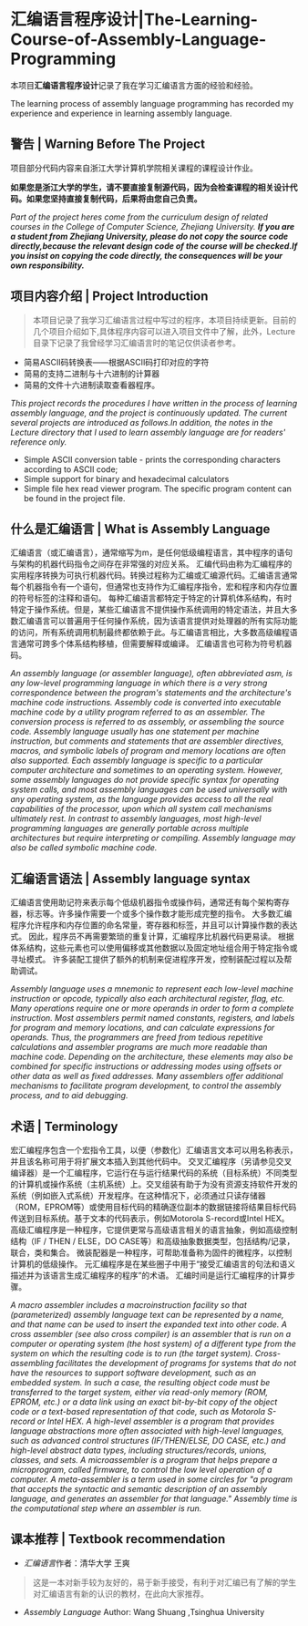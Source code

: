 # 汇编语言程序设计|The-Learning-Course-of-Assembly-Language-Programming
本项目**汇编语言程序设计**记录了我在学习汇编语言方面的经验和经验。

The learning process of assembly language programming has recorded my experience and experience in learning assembly language.
## 警告 | Warning Before The Project
项目部分代码内容来自浙江大学计算机学院相关课程的课程设计作业。 

**如果您是浙江大学的学生，请不要直接复制源代码，因为会检查课程的相关设计代码。如果您坚持直接复制代码，后果将由您自己负责。**

*Part of the project heres come from the curriculum design of related courses in the College of Computer Science, Zhejiang University. **If you are a student from Zhejiang University, please do not copy the source code directly,because the relevant design code of the course will be checked.If you insist on copying the code directly, the consequences will be your own responsibility.***
## 项目内容介绍 | Project Introduction
> 本项目记录了我学习汇编语言过程中写过的程序，本项目持续更新。目前的几个项目介绍如下,具体程序内容可以进入项目文件中了解，此外，Lecture目录下记录了我曾经学习汇编语言时的笔记仅供读者参考。
* 简易ASCII码转换表——根据ASCII码打印对应的字符
* 简易的支持二进制与十六进制的计算器
* 简易的文件十六进制读取查看器程序。

*This project records the procedures I have written in the process of learning assembly language, and the project is continuously updated. The current several projects are introduced as follows.In addition, the notes in the Lecture directory that I used to learn assembly language are for readers' reference only.*

* Simple ASCII conversion table - prints the corresponding characters according to ASCII code;
* Simple support for binary and hexadecimal calculators
* Simple file hex read viewer program. The specific program content can be found in the project file. 
## 什么是汇编语言 | What is Assembly Language
汇编语言（或汇编语言），通常缩写为m，是任何低级编程语言，其中程序的语句与架构的机器代码指令之间存在非常强的对应关系。
汇编代码由称为汇编程序的实用程序转换为可执行机器代码。转换过程称为汇编或汇编源代码。汇编语言通常每个机器指令有一个语句，但通常也支持作为汇编程序指令，宏和程序和内存位置的符号标签的注释和语句。
每种汇编语言都特定于特定的计算机体系结构，有时特定于操作系统。但是，某些汇编语言不提供操作系统调用的特定语法，并且大多数汇编语言可以普遍用于任何操作系统，因为该语言提供对处理器的所有实际功能的访问，所有系统调用机制最终都依赖于此。与汇编语言相比，大多数高级编程语言通常可跨多个体系结构移植，但需要解释或编译。
汇编语言也可称为符号机器码。

*An assembly language (or assembler language), often abbreviated asm, is any low-level programming language in which there is a very strong correspondence between the program's statements and the architecture's machine code instructions.
Assembly code is converted into executable machine code by a utility program referred to as an assembler. The conversion process is referred to as assembly, or assembling the source code. Assembly language usually has one statement per machine instruction, but comments and statements that are assembler directives, macros, and symbolic labels of program and memory locations are often also supported.
Each assembly language is specific to a particular computer architecture and sometimes to an operating system. However, some assembly languages do not provide specific syntax for operating system calls, and most assembly languages can be used universally with any operating system, as the language provides access to all the real capabilities of the processor, upon which all system call mechanisms ultimately rest. In contrast to assembly languages, most high-level programming languages are generally portable across multiple architectures but require interpreting or compiling.
Assembly language may also be called symbolic machine code.*
## 汇编语言语法 | Assembly language syntax

汇编语言使用助记符来表示每个低级机器指令或操作码，通常还有每个架构寄存器，标志等。许多操作需要一个或多个操作数才能形成完整的指令。 大多数汇编程序允许程序和内存位置的命名常量，寄存器和标签，并且可以计算操作数的表达式。 因此，程序员不再需要繁琐的重复计算，汇编程序比机器代码更易读。 根据体系结构，这些元素也可以使用偏移或其他数据以及固定地址组合用于特定指令或寻址模式。 许多装配工提供了额外的机制来促进程序开发，控制装配过程以及帮助调试。

*Assembly language uses a mnemonic to represent each low-level machine instruction or opcode, typically also each architectural register, flag, etc. Many operations require one or more operands in order to form a complete instruction. Most assemblers permit named constants, registers, and labels for program and memory locations, and can calculate expressions for operands. Thus, the programmers are freed from tedious repetitive calculations and assembler programs are much more readable than machine code. Depending on the architecture, these elements may also be combined for specific instructions or addressing modes using offsets or other data as well as fixed addresses. Many assemblers offer additional mechanisms to facilitate program development, to control the assembly process, and to aid debugging.*
## 术语 | Terminology
宏汇编程序包含一个宏指令工具，以便（参数化）汇编语言文本可以用名称表示，并且该名称可用于将扩展文本插入到其他代码中。
交叉汇编程序（另请参见交叉编译器）是一个汇编程序，它运行在与运行结果代码的系统（目标系统）不同类型的计算机或操作系统（主机系统）上。交叉组装有助于为没有资源支持软件开发的系统（例如嵌入式系统）开发程序。在这种情况下，必须通过只读存储器（ROM，EPROM等）或使用目标代码的精确逐位副本的数据链接将结果目标代码传送到目标系统。基于文本的代码表示，例如Motorola S-record或Intel HEX。
高级汇编程序是一种程序，它提供更常与高级语言相关的语言抽象，例如高级控制结构（IF / THEN / ELSE，DO CASE等）和高级抽象数据类型，包括结构/记录，联合，类和集合。
微装配器是一种程序，可帮助准备称为固件的微程序，以控制计算机的低级操作。
元汇编程序是在某些圈子中用于“接受汇编语言的句法和语义描述并为该语言生成汇编程序的程序”的术语。
汇编时间是运行汇编程序的计算步骤。

*A macro assembler includes a macroinstruction facility so that (parameterized) assembly language text can be represented by a name, and that name can be used to insert the expanded text into other code.
A cross assembler (see also cross compiler) is an assembler that is run on a computer or operating system (the host system) of a different type from the system on which the resulting code is to run (the target system). Cross-assembling facilitates the development of programs for systems that do not have the resources to support software development, such as an embedded system. In such a case, the resulting object code must be transferred to the target system, either via read-only memory (ROM, EPROM, etc.) or a data link using an exact bit-by-bit copy of the object code or a text-based representation of that code, such as Motorola S-record or Intel HEX.
A high-level assembler is a program that provides language abstractions more often associated with high-level languages, such as advanced control structures (IF/THEN/ELSE, DO CASE, etc.) and high-level abstract data types, including structures/records, unions, classes, and sets.
A microassembler is a program that helps prepare a microprogram, called firmware, to control the low level operation of a computer.
A meta-assembler is a term used in some circles for "a program that accepts the syntactic and semantic description of an assembly language, and generates an assembler for that language."
Assembly time is the computational step where an assembler is run.*
## 课本推荐 | Textbook recommendation
* *汇编语言*作者：清华大学 王爽
> 这是一本对新手较为友好的，易于新手接受，有利于对汇编已有了解的学生对汇编语言有新的认识的教材，在此向大家推荐。
* *Assembly Language* Author: Wang Shuang ,Tsinghua University
